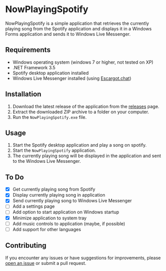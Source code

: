 # NowPlayingSpotify

NowPlayingSpotify is a simple application that retrieves the currently playing song from the Spotify application and displays it in a Windows Forms application and sends it to Windows Live Messenger.

## Requirements

- Windows operating system (windows 7 or higher, not tested on XP)
- .NET Framework 3.5
- Spotify desktop application installed
- Windows Live Messenger installed (using [Escargot.chat](https://escargot.chat/))

## Installation

1. Download the latest release of the application from the [releases](https://github.com/Frenvius/NowPlayingSpotify/releases) page.
2. Extract the downloaded ZIP archive to a folder on your computer.
3. Run the `NowPlayingSpotify.exe` file.

## Usage

1. Start the Spotify desktop application and play a song on spotify.
2. Start the `NowPlayingSpotify` application.
3. The currently playing song will be displayed in the application and sent to the Windows Live Messenger.

## To Do
- [x] Get currently playing song from Spotify
- [x] Display currently playing song in application
- [x] Send currently playing song to Windows Live Messenger
- [ ] Add a settings page
- [ ] Add option to start application on Windows startup
- [x] Minimize application to system tray
- [ ] Add music controls to application (maybe, if possible)
- [ ] Add support for other languages

## Contributing

If you encounter any issues or have suggestions for improvements, please [open an issue](https://github.com/Frenvius/NowPlayingSpotify/issues) or submit a pull request.
